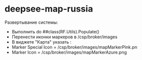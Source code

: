 deepsee-map-russia
==================
Развертывание системы:
- Выполнить do ##class(RF.Utils).Populate()
- Перенести иконки маркеров в /csp/broker/images
- В виджете "Карта"  указать :
- Marker Special Icon = /csp/broker/images/mapMarkerPink.pn
- Marker Icon = /csp/broker/images/mapMarkerAzure.png
	
